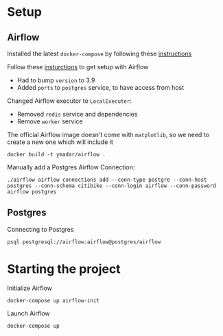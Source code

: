 # Setup
## Airflow
Installed the latest `docker-compose` by following these [instructions](https://docs.docker.com/compose/install/)

Follow these [insturctions](https://airflow.apache.org/docs/apache-airflow/stable/start/docker.html#) to get setup with Airflow
* Had to bump `version` to 3.9
* Added `ports` to `postgres` service, to have access from host

Changed Airflow executor to `LocalExecuter`:
* Removed `redis` service and dependencies
* Remove `worker` service

The official Airflow image doesn't come with `matplotlib`, so we need to create a new one which will include it
```shell
docker build -t ymadar/airflow .
```

Manually add a Postgres Airflow Connection:
```shell
./airflow airflow connections add --conn-type postgre --conn-host postgres --conn-schema citibike --conn-login airflow --conn-password airflow postgres
```

## Postgres

Connecting to Postgres
```shell
psql postgresql://airflow:airflow@postgres/airflow
```
# Starting the project
Initialize Airflow
```shell
docker-compose up airflow-init
```
Launch Airflow
```shell
docker-compose up
```
